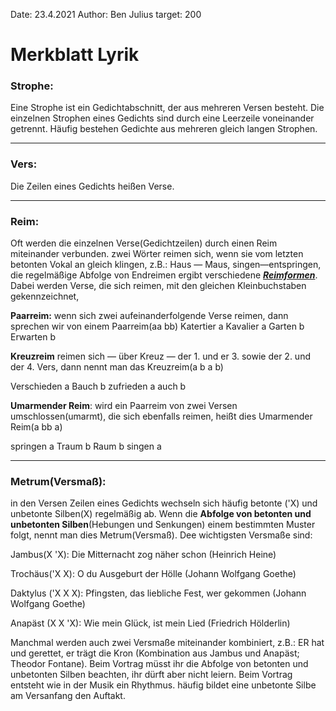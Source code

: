 Date: 23.4.2021
Author: Ben Julius
target: 200


# Merkblatt Lyrik

### Strophe:

Eine Strophe ist ein Gedichtabschnitt, der aus mehreren Versen besteht.
Die einzelnen Strophen eines Gedichts sind durch eine Leerzeile voneinander getrennt.
Häufig bestehen Gedichte aus mehreren gleich langen Strophen.

---

### Vers:
Die Zeilen eines Gedichts heißen Verse.

---

### Reim:
Oft werden die einzelnen Verse(Gedichtzeilen) durch einen Reim miteinander verbunden. zwei Wörter reimen sich, wenn sie vom letzten betonten Vokal an gleich klingen,
z.B.: Haus — Maus, singen—entspringen, die regelmäßige Abfolge von Endreimen
ergibt verschiedene <u>***Reimformen***</u>. Dabei werden Verse, die sich reimen,
mit den gleichen Kleinbuchstaben gekennzeichnet,

**Paarreim:** wenn sich zwei aufeinanderfolgende Verse reimen, dann sprechen wir von einem Paarreim(aa bb)
Katertier a
Kavalier  a
Garten    b
Erwarten  b

**Kreuzreim** reimen sich — über Kreuz — der 1. und er 3. sowie der 2. und der 4. Vers, dann nennt man das Kreuzreim(a b a b)

Verschieden a
Bauch       b
zufrieden   a
auch        b

**Umarmender Reim**: wird ein Paarreim von zwei Versen umschlossen(umarmt), die sich ebenfalls reimen, heißt dies Umarmender Reim(a bb a)

springen  a
Traum     b
Raum      b
singen    a

---

### Metrum(Versmaß):

in den Versen Zeilen eines Gedichts wechseln sich häufig betonte ('X) und unbetonte Silben(X) regelmäßig ab. Wenn die **Abfolge von betonten und unbetonten Silben**(Hebungen und Senkungen) einem bestimmten Muster folgt, nennt man dies Metrum(Versmaß). Dee wichtigsten Versmaße sind:

Jambus(X 'X): Die Mitternacht zog näher schon (Heinrich Heine)

Trochäus('X X): O du Ausgeburt der Hölle (Johann Wolfgang Goethe)

Daktylus ('X X X): Pfingsten, das liebliche Fest, wer gekommen (Johann Wolfgang Goethe)

Anapäst (X X 'X): Wie mein Glück, ist mein Lied (Friedrich Hölderlin)

Manchmal werden auch zwei Versmaße miteinander kombiniert, z.B.: ER hat und gerettet, er trägt die Kron (Kombination aus Jambus und Anapäst; Theodor Fontane).
Beim Vortrag müsst ihr die Abfolge von betonten und unbetonten Silben beachten, ihr dürft aber nicht leiern. Beim Vortrag entsteht wie in der Musik ein Rhythmus.
häufig bildet eine unbetonte Silbe am Versanfang den Auftakt.
